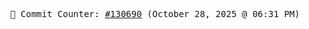 <p align="center">
    <samp>
        📮 Commit Counter: <a href="https://github.com/Javascript-void0/Javascript-void0/commits/main">#130690</a> (October 28, 2025 @ 06:31 PM)
    </samp>
</p>